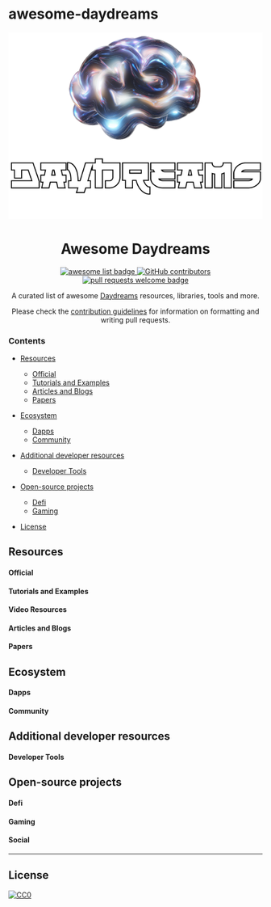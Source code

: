 # awesome-daydreams
<div align="center">
  <img alt="starknet logo" src="./assets/banner.png">
  <h1 align="center">Awesome Daydreams</h1>
  <p align="center">
    <a href="https://github.com/sindresorhus/awesome">
      <img alt="awesome list badge" src="https://cdn.rawgit.com/sindresorhus/awesome/d7305f38d29fed78fa85652e3a63e154dd8e8829/media/badge.svg">
    </a>
    <a href="https://github.com/gakonst/awesome-starknet/graphs/contributors">
      <img alt="GitHub contributors" src="https://img.shields.io/github/contributors/wayzeek/awesome-daydreams">
    </a>
    <a href="http://makeapullrequest.com">
      <img alt="pull requests welcome badge" src="https://img.shields.io/badge/PRs-welcome-brightgreen.svg?style=flat">
    </a>
  </p>

  <p align="center">A curated list of awesome <a href="https://www.dreams.fun/">Daydreams</a> resources, libraries, tools and more.</p>

  <p align="center">Please check the <a href="CONTRIBUTING.md">contribution guidelines</a> for information on formatting and writing pull requests.</p>

</div>

### Contents

- [Resources](#resources)
  - [Official](#official)
  - [Tutorials and Examples](#tutorials-and-examples)
  - [Articles and Blogs](#articles-and-blogs)
  - [Papers](#papers)
- [Ecosystem](#ecosystem)
  - [Dapps](#dapps)
  - [Community](#community)
- [Additional developer resources](#additional-developer-resources)
  - [Developer Tools](#developer-tools)

- [Open-source projects](#open-source-projects)
  - [Defi](#defi)
  - [Gaming](#gaming)

- [License](#license)

## Resources

#### Official

#### Tutorials and Examples


#### Video Resources


#### Articles and Blogs


#### Papers


## Ecosystem

#### Dapps


#### Community


## Additional developer resources

#### Developer Tools

## Open-source projects

#### Defi

#### Gaming

#### Social

---

## License

[![CC0](https://mirrors.creativecommons.org/presskit/buttons/88x31/svg/cc-zero.svg)](https://creativecommons.org/publicdomain/zero/1.0/)
